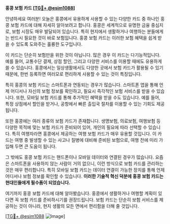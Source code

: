 **홍콩 보험 카드 [[TG💪+ @esim1088](https://t.me/s/esim1088)]**

안녕하세요 여러분! 오늘은 홍콩에서 유용하게 사용할 수 있는 다양한 카드 중 하나인 홍콩 보험 카드에 대해 자세히 알아보려고 합니다. 홍콩은 세계적으로 유명한 금융 중심지로, 보험 시장도 매우 발달되어 있습니다. 특히 현지에서 생활하거나 여행하는 분들에게는 반드시 필요한 것이 바로 보험입니다. 홍콩 보험 카드는 이러한 보험 혜택을 쉽게 받을 수 있도록 도와주는 훌륭한 도구입니다.

이 카드는 단순히 보험만을 위한 것이 아닙니다. 많은 경우 이 카드는 다기능적입니다. 예를 들어, 교통수단 결제, 상점 할인, 그리고 다양한 서비스를 이용할 때에도 유용하게 쓸 수 있습니다. 홍콩에서는 일상생활에서도 다양한 곳에서 보험 카드가 활용될 수 있기 때문에, 한번 등록하면 여러모로 편리하게 사용할 수 있는 것이 특징입니다.

특히 홍콩의 보험 카드는 스마트폰과 연동되는 경우가 많습니다. 스마트폰 앱을 통해 언제 어디서나 자신의 보험 정보를 확인하고, 필요시 즉각적인 보험 서비스를 받을 수 있습니다. 또한, 모바일 보험 카드를 통해 추가적인 혜택을 받을 수도 있습니다. 예를 들어, 특정 상점에서 할인을 받거나, 공항에서 빠른 출입국 절차를 이용할 수 있는 기회도 제공됩니다.

또한 홍콩에는 여러 종류의 보험 카드가 존재합니다. 생명보험, 의료보험, 여행보험 등 다양한 목적에 맞는 보험 카드가 준비되어 있어, 개인의 필요에 따라 선택할 수 있습니다. 특히 여행자라면 홍콩에서 제공하는 여행 보험 카드가 매우 유용할 것입니다. 이 카드는 여행 중 발생할 수 있는 사고나 질병에 대비해 준비된 보험으로, 여행 전에 미리 가입해 두면 큰 도움이 됩니다.

그 밖에도 홍콩 보험 카드는 핸드폰이나 모바일 데이터와 연결된 경우가 많습니다. 요즘은 스마트폰을 사용하지 않는 사람이 거의 없으니, 이런 방식으로 보험 카드를 관리하는 것은 매우 편리합니다. 특히 모바일 보험 카드는 데이터 연결이 가능한 장치를 통해 언제 어디서나 보험 정보를 확인할 수 있습니다. **이러한 기술적 혁신 덕분에 홍콩 보험 카드는 현대인들에게 필수품이 되었습니다.**

여기까지 홍콩 보험 카드에 대해 알아봤습니다. 홍콩에서 생활하거나 여행할 계획이 있다면 꼭 보험 카드를 준비하시기를 권장드립니다. 보험 카드는 단순히 보험 서비스를 제공하는 것이 아니라, 현지 생활의 모든 면에서 편리함을 더해 줄 것입니다.

[[TG💪+ @esim1088](https://t.me/s/esim1088) ![Image](https://i.postimg.cc/Y0z9fWf4/image.png)]